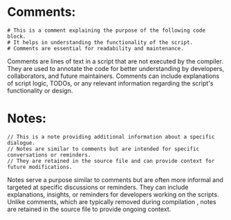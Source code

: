 # Comments:

```
# This is a comment explaining the purpose of the following code block.
# It helps in understanding the functionality of the script.
# Comments are essential for readability and maintenance.
```

Comments are lines of text in a script that are not executed by the compiler. They are used to annotate the code for better understanding by developers, collaborators, and future maintainers. Comments can include explanations of script logic, TODOs, or any relevant information regarding the script's functionality or design.

# Notes:

```
// This is a note providing additional information about a specific dialogue.
// Notes are similar to comments but are intended for specific conversations or reminders.
// They are retained in the source file and can provide context for future modifications.
```

Notes serve a purpose similar to comments but are often more informal and targeted at specific discussions or reminders. They can include explanations, insights, or reminders for developers working on the scripts. Unlike comments, which are typically removed during compilation , notes are retained in the source file to provide ongoing context.